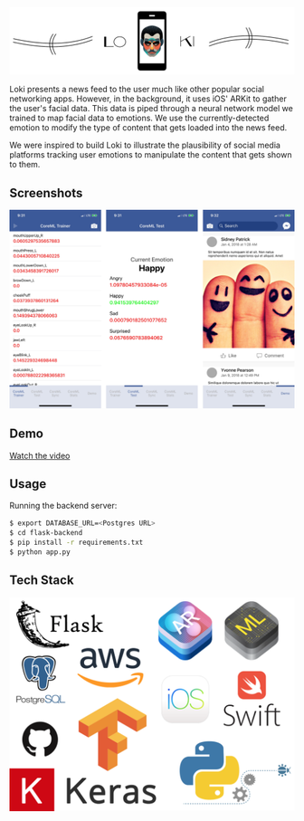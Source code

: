 ![Banner](images/loki_banner.png?raw=true "Banner")

Loki presents a news feed to the user much like other popular social networking
apps. However, in the background, it uses iOS' ARKit to gather the user's facial
data. This data is piped through a neural network model we trained to map facial
data to emotions. We use the currently-detected emotion to modify the type of
content that gets loaded into the news feed.

We were inspired to build Loki to illustrate the plausibility of social media
platforms tracking user emotions to manipulate the content that gets shown to them.

## Screenshots

![Screenshots](images/loki-screenshots.png?raw=true "Screenshots")


## Demo

[Watch the video](https://www.youtube.com/embed/yc8onq_Diak)

## Usage

Running the backend server:

```bash
$ export DATABASE_URL=<Postgres URL>
$ cd flask-backend
$ pip install -r requirements.txt
$ python app.py
```

## Tech Stack

![TechStack](images/loki-tech-stack.png?raw=true "TechStack")
